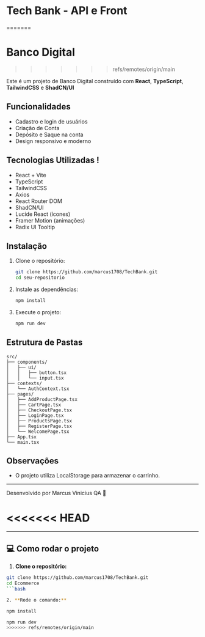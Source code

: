 
# Tech Bank - API e Front
=======
# Banco Digital
>>>>>>> refs/remotes/origin/main

Este é um projeto de Banco Digital construído com **React**, **TypeScript**, **TailwindCSS** e **ShadCN/UI**

## Funcionalidades

- Cadastro e login de usuários
- Criação de Conta
- Depósito e Saque na conta
- Design responsivo e moderno

## Tecnologias Utilizadas !

- React + Vite
- TypeScript
- TailwindCSS
- Axios
- React Router DOM
- ShadCN/UI
- Lucide React (ícones)
- Framer Motion (animações)
- Radix UI Tooltip

## Instalação

1. Clone o repositório:
   ```bash
   git clone https://github.com/marcus1708/TechBank.git
   cd seu-repositorio
   ```

2. Instale as dependências:
   ```bash
   npm install
   ```

3. Execute o projeto:
   ```bash
   npm run dev
   ```

## Estrutura de Pastas

```
src/
├── components/
│   ├── ui/
│   │   ├── button.tsx
│   │   └── input.tsx
├── contexts/
│   └── AuthContext.tsx
├── pages/
│   ├── AddProductPage.tsx
│   ├── CartPage.tsx
│   ├── CheckoutPage.tsx
│   ├── LoginPage.tsx
│   ├── ProductsPage.tsx
│   ├── RegisterPage.tsx
│   └── WelcomePage.tsx
├── App.tsx
└── main.tsx
```

## Observações

- O projeto utiliza LocalStorage para armazenar o carrinho.


---

Desenvolvido por Marcus Vinicius QA 🚀


<<<<<<< HEAD
=======
---

## 💻 Como rodar o projeto

1. **Clone o repositório:**

```bash
git clone https://github.com/marcus1708/TechBank.git
cd Ecommerce
```bash

2. **Rode o comando:**

npm install

npm run dev
>>>>>>> refs/remotes/origin/main
